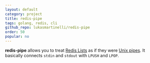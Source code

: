 ```yaml
---
layout: default
category: project
title: redis-pipe
tags: golang, redis, cli
github_repo: lukasmartinelli/redis-pipe
order: 50
popular: no
---
```


**redis-pipe** allows you to treat [Redis Lists](http://redis.io/topics/data-types#lists) as if they were [Unix pipes](https://en.wikipedia.org/wiki/Pipeline_%28Unix%29). It basically connects `stdin` and `stdout` with `LPUSH` and `LPOP`.
